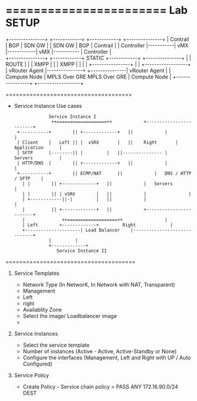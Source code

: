 =======================
Lab SETUP
=======================


+---------------+	    +------------+	      +------------+	        +---------------+
|  Contrail     |   BGP     | SDN GW     |	      | SDN GW     |    BGP	| Contrail	|
|  Controller   |-----------| vMX        |------------|  vMX       |----------- | Controller    |         	
+---------------+           +------------+ STATIC     +------------+            +---------------+
	|                        |	   ROUTE		|			|
	| XMPP			 |	     			|		 	| XMPP
	|			 |				|			| 
+----------------+		 |	         		| 		+------------------+		   
| vRouter Agent	 |---------------+				+---------------| vRouter Agent	   |
| Compute Node   | MPLS Over GRE				MPLS Over GRE	| Compute Node	   |
+----------------+								+------------------+
		
=====================================

 - Service Instance Use cases
 
					Service Instance I
		 		     ++===================++		    +------------------------+
		+-----------+	     ||	+-------------+   ||		    |			     |
		| Client    |	Left ||	|  vSRX	      |	  || 	Right       |	Application	     |
		| SFTP	    |--------|| | 	      |	  ||--------------- |	Servers		     |
		| HTTP/DNS  |	     ||	+-------------+	  ||		    |   		     | 
		+-----------+	     ||	ECMP/NAT	  ||		    |	DNS / HTTP / SFTP    |
		  |	|	     ||	+-------------+	  ||		    |	Servers		     |
		  |	|	     ||	| vSRX	      |	  ||		    |			     |
		  |	+------------||-|	      |	  ||		    |	           	     |
		  |		     ||	+-------------+	  ||		    +------------------------+
		  |      	     ++===================++			    |
		  |	Left		+-------------+			Right	          |
		  +---------------------| Load Balancer    |-----------------------------+
					|	      |
					+-------------+
				       Service Instance II
		
======================================
1) Service Templates 
	- Network Type (In NetworK, In Network with NAT, Transparent)
	- Management 
	- Left 
	- right 
	- Availablity Zone
	- Select the image/ Loadbalancer image
	- 
2) Service Instances
	- Select the service template
	- Number of instances (Active - Active, Active-Standby or None)
	- Configure the interfaces (Management, Left and Right with UP / Auto Configured) 

3) Service Policy
	- Create Policy - Service chain policy = PASS ANY 172.16.90.0/24 DEST 
	
